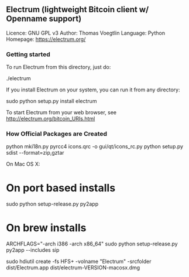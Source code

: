 ## Electrum (lightweight Bitcoin client w/ Openname support)

Licence: GNU GPL v3
Author: Thomas Voegtlin
Language: Python
Homepage: https://electrum.org/


### Getting started

To run Electrum from this directory, just do:

  ./electrum

If you install Electrum on your system, you can run it from any
directory:

  sudo python setup.py install
  electrum


To start Electrum from your web browser, see
http://electrum.org/bitcoin_URIs.html


###  How Official Packages are Created

python mki18n.py
pyrcc4 icons.qrc -o gui/qt/icons_rc.py
python setup.py sdist --format=zip,gztar

On Mac OS X:

  # On port based installs
  sudo python setup-release.py py2app

  # On brew installs
  ARCHFLAGS="-arch i386 -arch x86_64" sudo python setup-release.py py2app --includes sip

  sudo hdiutil create -fs HFS+ -volname "Electrum" -srcfolder dist/Electrum.app dist/electrum-VERSION-macosx.dmg

